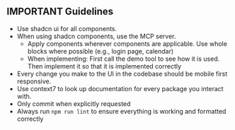 ## IMPORTANT Guidelines
- Use shadcn ui for all components.
- When using shadcn components, use the MCP server.
  - Apply components wherever components are applicable. Use whole blocks where possible (e.g., login page,
    calendar)
  - When implementing: First call the demo tool to see how it is used. Then implement it so that it is implemented correctly
- Every change you make to the UI in the codebase should be mobile first responsive.
- Use context7 to look up documentation for every package you interact with.
- Only commit when explicitly requested
- Always run `npm run lint` to ensure everything is working and formatted correctly

